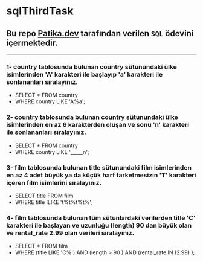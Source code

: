 # sqlThirdTask
## Bu repo [Patika.dev](https://www.patika.dev) tarafından verilen `SQL` ödevini içermektedir.
---
### 1- country tablosunda bulunan country sütunundaki ülke isimlerinden 'A' karakteri ile başlayıp 'a' karakteri ile sonlananları sıralayınız.
- SELECT * FROM country
- WHERE country LIKE 'A%a';
### 2- country tablosunda bulunan country sütunundaki ülke isimlerinden en az 6 karakterden oluşan ve sonu 'n' karakteri ile sonlananları sıralayınız.
- SELECT * FROM country
- WHERE country LIKE '_____n';
### 3- film tablosunda bulunan title sütunundaki film isimlerinden en az 4 adet büyük ya da küçük harf farketmesizin 'T' karakteri içeren film isimlerini sıralayınız.
- SELECT title FROM film
- WHERE title ILIKE 't%t%t%t%';
### 4- film tablosunda bulunan tüm sütunlardaki verilerden title 'C' karakteri ile başlayan ve uzunluğu (length) 90 dan büyük olan ve rental_rate 2.99 olan verileri sıralayınız.
- SELECT * FROM film
- WHERE (title LIKE 'C%') AND (length > 90 ) AND (rental_rate IN (2.99) );
